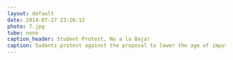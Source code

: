 ```yaml
---
layout: default
date: 2014-07-27 23:26:12
photo: 7.jpg 
tube: none
caption_header: Student Protest, No a la Baja!
caption: Sudents protest against the proposal to lower the age of imputability from 18 to 16 years. Montevideo, 27.07.14
---
```

